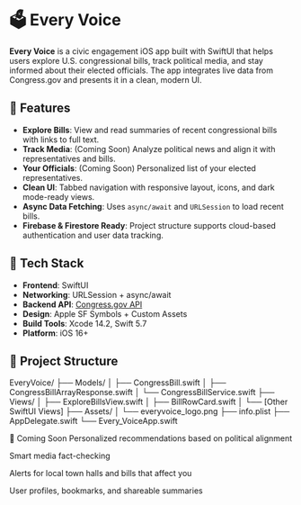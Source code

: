 # 🗳️ Every Voice

**Every Voice** is a civic engagement iOS app built with SwiftUI that helps users explore U.S. congressional bills, track political media, and stay informed about their elected officials. The app integrates live data from Congress.gov and presents it in a clean, modern UI.

## 📱 Features

- **Explore Bills**: View and read summaries of recent congressional bills with links to full text.
- **Track Media**: (Coming Soon) Analyze political news and align it with representatives and bills.
- **Your Officials**: (Coming Soon) Personalized list of your elected representatives.
- **Clean UI**: Tabbed navigation with responsive layout, icons, and dark mode-ready views.
- **Async Data Fetching**: Uses `async/await` and `URLSession` to load recent bills.
- **Firebase & Firestore Ready**: Project structure supports cloud-based authentication and user data tracking.

## 🧱 Tech Stack

- **Frontend**: SwiftUI
- **Networking**: URLSession + async/await
- **Backend API**: [Congress.gov API](https://api.data.gov/)
- **Design**: Apple SF Symbols + Custom Assets
- **Build Tools**: Xcode 14.2, Swift 5.7
- **Platform**: iOS 16+

## 📂 Project Structure

EveryVoice/
├── Models/
│ ├── CongressBill.swift
│ ├── CongressBillArrayResponse.swift
│ └── CongressBillService.swift
├── Views/
│ ├── ExploreBillsView.swift
│ ├── BillRowCard.swift
│ └── [Other SwiftUI Views]
├── Assets/
│ └── everyvoice_logo.png
├── info.plist
├── AppDelegate.swift
└── Every_VoiceApp.swift

🚧 Coming Soon
Personalized recommendations based on political alignment

Smart media fact-checking

Alerts for local town halls and bills that affect you

User profiles, bookmarks, and shareable summaries


